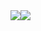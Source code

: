 <div style="display: flex">
    <img src="https://surround-bg.com/wp-content/uploads/2018/10/laravel-logo.png">
    <img src="https://www.wpfaster.org/wp-content/uploads/2013/06/jquery-logo.png">
</div>
